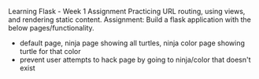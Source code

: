 Learning Flask - Week 1 Assignment 
Practicing URL routing, using views, and rendering static content.
Assignment: Build a flask application with the below pages/functionality.
- default page, ninja page showing all turtles, ninja color page showing turtle for that color
- prevent user attempts to hack page by going to ninja/color that doesn't exist